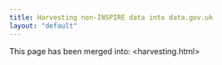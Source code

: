 ```yaml
---
title: Harvesting non-INSPIRE data into data.gov.uk
layout: "default"
---
```


This page has been merged into: <harvesting.html>
